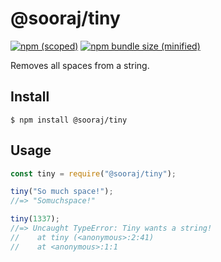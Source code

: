 # @sooraj/tiny

[![npm (scoped)](https://img.shields.io/npm/v/@sooraj/tiny.svg)](https://www.npmjs.com/package/@sooraj/tiny)
[![npm bundle size (minified)](https://img.shields.io/bundlephobia/min/@sooraj/tiny.svg)](https://www.npmjs.com/package/@sooraj/tiny)

Removes all spaces from a string.

## Install

```
$ npm install @sooraj/tiny
```

## Usage

```js
const tiny = require("@sooraj/tiny");

tiny("So much space!");
//=> "Somuchspace!"

tiny(1337);
//=> Uncaught TypeError: Tiny wants a string!
//    at tiny (<anonymous>:2:41)
//    at <anonymous>:1:1
```
